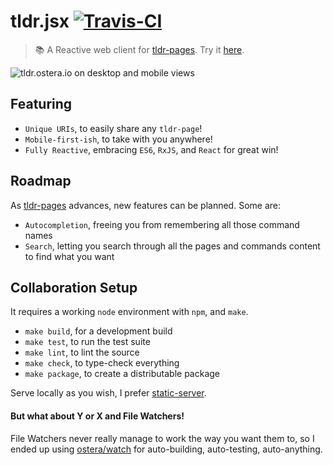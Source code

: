 # tldr.jsx [![Travis-CI](https://api.travis-ci.org/ostera/tldr.jsx.svg)](https://travis-ci.org/ostera/tldr.jsx)
> 📚 A Reactive web client for [tldr-pages](https://github.com/tldr-pages/tldr). Try it [here](http://tldr.ostera.io).

![tldr.ostera.io on desktop and mobile views](https://s3.amazonaws.com/tldr.ostera.io/screenshot.jpg)

## Featuring

* `Unique URIs`, to easily share any `tldr-page`!
* `Mobile-first-ish`, to take with you anywhere!
* `Fully Reactive`, embracing `ES6`, `RxJS`, and `React` for great win!

## Roadmap

As [tldr-pages](https://github.com/tldr-pages/tldr) advances, new features can be planned. Some are:

* `Autocompletion`, freeing you from remembering all those command names
* `Search`, letting you search through all the pages and commands content to find what you want

## Collaboration Setup

It requires a working `node` environment with `npm`, and `make`.

* `make build`, for a development build
* `make test`, to run the test suite
* `make lint`, to lint the source
* `make check`, to type-check everything
* `make package`, to create a distributable package

Serve locally as you wish, I prefer [static-server](https://www.npmjs.com/package/static-server).

#### But what about Y or X and File Watchers!

File Watchers never really manage to work the way you want them to, so I ended up using [ostera/watch](https://github.com/ostera/watch) for auto-building, auto-testing, auto-anything.
